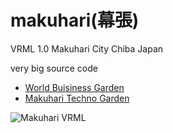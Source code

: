 # makuhari(幕張)

VRML 1.0
Makuhari City Chiba Japan

very big source code

- [World Buisiness Garden](http://www.wbg35.com/)
- [Makuhari Techno Garden](https://www.mtg-bld.co.jp/)

![Makuhari VRML](https://shimarisu.github.io/makuhari.png)
